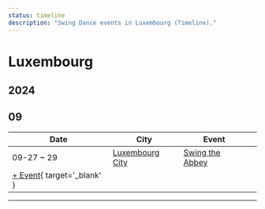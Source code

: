 ```yaml
---
status: timeline
description: "Swing Dance events in Luxembourg (Timeline)."
---
```


# Luxembourg

## 2024

## 09

| Date | City | Event | |
| --- | --- | --- | --- |
| 09-27 ~ 29 | [Luxembourg City](by_city.md#luxembourg-city) | [Swing the Abbey](swing-the-abbey-2024.md) |  |
| [+ Event](https://github.com/swingdance/events/issues/new?assignees=&labels=add+event&projects=&template=02-add_entity.yml&title=%5B2024%2Flb_LU%5D%20%3CName%3E&region=lb_LU&province=&city=&org_id=&date_starts=2024-09-&date_ends=2024-09-){ target='_blank' }

---

